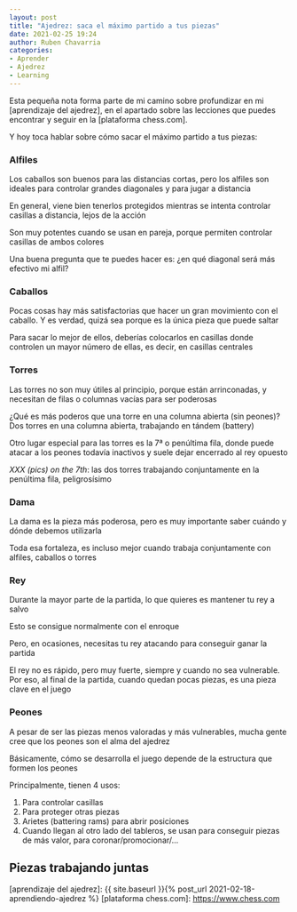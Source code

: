 ```yaml
---
layout: post
title: "Ajedrez: saca el máximo partido a tus piezas"
date: 2021-02-25 19:24
author: Ruben Chavarria
categories: 
- Aprender
- Ajedrez
- Learning
---
```


Esta pequeña nota forma parte de mi camino sobre profundizar en mi
[aprendizaje del ajedrez], en el apartado sobre las lecciones que puedes
encontrar y seguir en la [plataforma chess.com].

Y hoy toca hablar sobre cómo sacar el máximo partido a tus piezas:

<!-- more -->

### Alfiles

Los caballos son buenos para las distancias cortas, pero los alfiles son ideales
para controlar grandes diagonales y para jugar a distancia

En general, viene bien tenerlos protegidos mientras se intenta controlar casillas
a distancia, lejos de la acción

Son muy potentes cuando se usan en pareja, porque permiten controlar casillas de
ambos colores

Una buena pregunta que te puedes hacer es: ¿en qué diagonal será más efectivo mi
alfil?

### Caballos

Pocas cosas hay más satisfactorias que hacer un gran movimiento con el caballo.
Y es verdad, quizá sea porque es la única pieza que puede saltar

Para sacar lo mejor de ellos, deberías colocarlos en casillas donde controlen un
mayor número de ellas, es decir, en casillas centrales

### Torres

Las torres no son muy útiles al principio, porque están arrinconadas, y necesitan
de filas o columnas vacías para ser poderosas

¿Qué es más poderos que una torre en una columna abierta (sin peones)? Dos torres
en una columna abierta, trabajando en tándem (battery)

Otro lugar especial para las torres es la 7ª o penúltima fila, donde puede atacar
a los peones todavía inactivos y suele dejar encerrado al rey opuesto

*XXX (pics) on the 7th*: las dos torres trabajando conjuntamente en la penúltima fila,
peligrosísimo

### Dama

La dama es la pieza más poderosa, pero es muy importante saber cuándo y dónde
debemos utilizarla

Toda esa fortaleza, es incluso mejor cuando trabaja conjuntamente con alfiles,
caballos o torres

### Rey

Durante la mayor parte de la partida, lo que quieres es mantener tu rey a salvo

Esto se consigue normalmente con el enroque

Pero, en ocasiones, necesitas tu rey atacando para conseguir ganar la partida

El rey no es rápido, pero muy fuerte, siempre y cuando no sea vulnerable. Por
eso, al final de la partida, cuando quedan pocas piezas, es una pieza clave en
el juego

### Peones

A pesar de ser las piezas menos valoradas y más vulnerables, mucha gente cree
que los peones son el alma del ajedrez

Básicamente, cómo se desarrolla el juego depende de la estructura que formen
los peones

Principalmente, tienen 4 usos:

1. Para controlar casillas
2. Para proteger otras piezas
3. Arietes (battering rams) para abrir posiciones
4. Cuando llegan al otro lado del tableros, se usan para conseguir piezas de
más valor, para coronar/promocionar/...
   
## Piezas trabajando juntas

[aprendizaje del ajedrez]: {{ site.baseurl }}{% post_url 2021-02-18-aprendiendo-ajedrez %}
[plataforma chess.com]: https://www.chess.com
